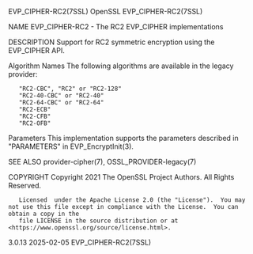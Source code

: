 EVP_CIPHER-RC2(7SSL)							    OpenSSL							  EVP_CIPHER-RC2(7SSL)

NAME
       EVP_CIPHER-RC2 - The RC2 EVP_CIPHER implementations

DESCRIPTION
       Support for RC2 symmetric encryption using the EVP_CIPHER API.

   Algorithm Names
       The following algorithms are available in the legacy provider:

       "RC2-CBC", "RC2" or "RC2-128"
       "RC2-40-CBC" or "RC2-40"
       "RC2-64-CBC" or "RC2-64"
       "RC2-ECB"
       "RC2-CFB"
       "RC2-OFB"

   Parameters
       This implementation supports the parameters described in "PARAMETERS" in EVP_EncryptInit(3).

SEE ALSO
       provider-cipher(7), OSSL_PROVIDER-legacy(7)

COPYRIGHT
       Copyright 2021 The OpenSSL Project Authors. All Rights Reserved.

       Licensed	 under the Apache License 2.0 (the "License").	You may not use this file except in compliance with the License.  You can obtain a copy in the
       file LICENSE in the source distribution or at <https://www.openssl.org/source/license.html>.

3.0.13									  2025-02-05							  EVP_CIPHER-RC2(7SSL)
